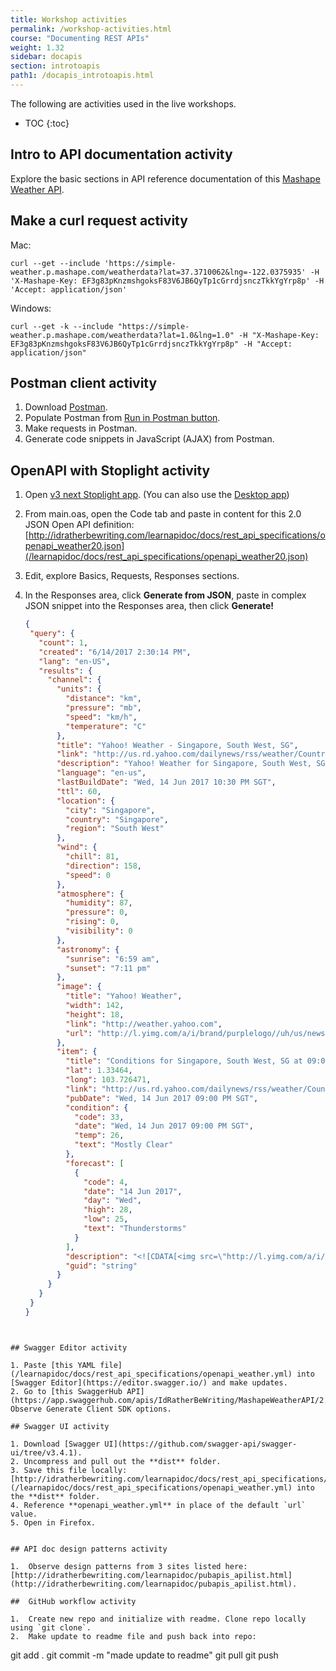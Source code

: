 ```yaml
---
title: Workshop activities
permalink: /workshop-activities.html
course: "Documenting REST APIs"
weight: 1.32
sidebar: docapis
section: introtoapis
path1: /docapis_introtoapis.html
---
```


The following are activities used in the live workshops.

* TOC
{:toc}

## Intro to API documentation activity

Explore the basic sections in API reference documentation of this [Mashape Weather API](https://market.mashape.com/fyhao/weather-13).

## Make a curl request activity

Mac:

```
curl --get --include 'https://simple-weather.p.mashape.com/weatherdata?lat=37.3710062&lng=-122.0375935' -H 'X-Mashape-Key: EF3g83pKnzmshgoksF83V6JB6QyTp1cGrrdjsnczTkkYgYrp8p' -H 'Accept: application/json'
```

Windows:

```
curl --get -k --include "https://simple-weather.p.mashape.com/weatherdata?lat=1.0&lng=1.0" -H "X-Mashape-Key: EF3g83pKnzmshgoksF83V6JB6QyTp1cGrrdjsnczTkkYgYrp8p" -H "Accept: application/json"
```

## Postman client activity

1. Download [Postman](https://www.getpostman.com/).
2. Populate Postman from [Run in Postman button](http://idratherbewriting.com/intro-to-api-documentation/index.html#/6).
3. Make requests in Postman.
4. Generate code snippets in JavaScript (AJAX) from Postman.


## OpenAPI with Stoplight activity

1. Open [v3 next Stoplight app](https://next.stoplight.io/). (You can also use the [Desktop app](https://github.com/stoplightio/desktop/releases/latest))
2. From main.oas, open the Code tab and paste in content for this 2.0 JSON Open API definition: [http://idratherbewriting.com/learnapidoc/docs/rest_api_specifications/openapi_weather20.json](/learnapidoc/docs/rest_api_specifications/openapi_weather20.json)
3. Edit, explore Basics, Requests, Responses sections.
4. In the Responses area, click **Generate from JSON**, paste in complex JSON snippet into the Responses area, then click **Generate!**

   ```json
   {
    "query": {
      "count": 1,
      "created": "6/14/2017 2:30:14 PM",
      "lang": "en-US",
      "results": {
        "channel": {
          "units": {
            "distance": "km",
            "pressure": "mb",
            "speed": "km/h",
            "temperature": "C"
          },
          "title": "Yahoo! Weather - Singapore, South West, SG",
          "link": "http://us.rd.yahoo.com/dailynews/rss/weather/Country__Country/*https://weather.yahoo.com/country/state/city-91792352/",
          "description": "Yahoo! Weather for Singapore, South West, SG",
          "language": "en-us",
          "lastBuildDate": "Wed, 14 Jun 2017 10:30 PM SGT",
          "ttl": 60,
          "location": {
            "city": "Singapore",
            "country": "Singapore",
            "region": "South West"
          },
          "wind": {
            "chill": 81,
            "direction": 158,
            "speed": 0
          },
          "atmosphere": {
            "humidity": 87,
            "pressure": 0,
            "rising": 0,
            "visibility": 0
          },
          "astronomy": {
            "sunrise": "6:59 am",
            "sunset": "7:11 pm"
          },
          "image": {
            "title": "Yahoo! Weather",
            "width": 142,
            "height": 18,
            "link": "http://weather.yahoo.com",
            "url": "http://l.yimg.com/a/i/brand/purplelogo//uh/us/news-wea.gif"
          },
          "item": {
            "title": "Conditions for Singapore, South West, SG at 09:00 PM SGT",
            "lat": 1.33464,
            "long": 103.726471,
            "link": "http://us.rd.yahoo.com/dailynews/rss/weather/Country__Country/*https://weather.yahoo.com/country/state/city-91792352/",
            "pubDate": "Wed, 14 Jun 2017 09:00 PM SGT",
            "condition": {
              "code": 33,
              "date": "Wed, 14 Jun 2017 09:00 PM SGT",
              "temp": 26,
              "text": "Mostly Clear"
            },
            "forecast": [
              {
                "code": 4,
                "date": "14 Jun 2017",
                "day": "Wed",
                "high": 28,
                "low": 25,
                "text": "Thunderstorms"
              }
            ],
            "description": "<![CDATA[<img src=\"http://l.yimg.com/a/i/us/we/52/4.gif\"/>\n<BR />\n<b>Current Conditions:</b>\n<BR />Thunderstorms\n<BR />\n<BR />\n<b>Forecast:</b>\n<BR /> Fri - Thunderstorms. High: 30Low: 25\n<BR /> Sat - Thunderstorms. High: 28Low: 25\n<BR /> Sun - Thunderstorms. High: 28Low: 25\n<BR /> Mon - Thunderstorms. High: 28Low: 25\n<BR /> Tue - Thunderstorms. High: 28Low: 25\n<BR />\n<BR />\n<a href=\"http://us.rd.yahoo.com/dailynews/rss/weather/Country__Country/*https://weather.yahoo.com/country/state/city-91792352/\">Full Forecast at Yahoo! Weather</a>\n<BR />\n<BR />\n(provided by <a href=\"http://www.weather.com\" >The Weather Channel</a>)\n<BR />\n]]>",
            "guid": "string"
          }
        }
      }
    }
   }
  ```


## Swagger Editor activity

1. Paste [this YAML file](/learnapidoc/docs/rest_api_specifications/openapi_weather.yml) into [Swagger Editor](https://editor.swagger.io/) and make updates.
2. Go to [this SwaggerHub API](https://app.swaggerhub.com/apis/IdRatherBeWriting/MashapeWeatherAPI/2.3). Observe Generate Client SDK options.

## Swagger UI activity

1. Download [Swagger UI](https://github.com/swagger-api/swagger-ui/tree/v3.4.1).
2. Uncompress and pull out the **dist** folder.
3. Save this file locally:  [http://idratherbewriting.com/learnapidoc/docs/rest_api_specifications/openapi_weather.yml](/learnapidoc/docs/rest_api_specifications/openapi_weather.yml) into the **dist** folder.
4. Reference **openapi_weather.yml** in place of the default `url` value.
5. Open in Firefox.


## API doc design patterns activity

1.  Observe design patterns from 3 sites listed here: [http://idratherbewriting.com/learnapidoc/pubapis_apilist.html](http://idratherbewriting.com/learnapidoc/pubapis_apilist.html).

##  GitHub workflow activity

1.  Create new repo and initialize with readme. Clone repo locally using `git clone`.
2.  Make update to readme file and push back into repo:

```
git add .
git commit -m "made update to readme"
git pull
git push
```
